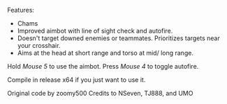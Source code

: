 Features:

- Chams
- Improved aimbot with line of sight check and autofire.
- Doesn't target downed enemies or teammates. Prioritizes targets near your crosshair.
- Aims at the head at short range and torso at mid/ long range.

Hold *Mouse 5* to use the aimbot. Press *Mouse 4* to toggle autofire.

Compile in release x64 if you just want to use it.

Original code by zoomy500
Credits to NSeven, TJ888, and UMO

